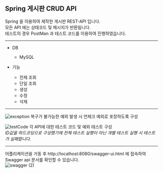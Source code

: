 ## Spring 게시판 CRUD API

Spring 을 이용하여 제작한 게시판 REST-API 입니다.    
모든 API 에는 상태코드 및 메시지가 반환됩니다.    
테스트의 경우 PostMan 과 테스트 코드를 이용하여 진행하였습니다.    

---
- DB
	- MySQL

- 기능
   - 전체 조회
   - 단일 조회
   - 생성
   - 수정
   - 삭제
- - -
![exception](https://user-images.githubusercontent.com/54667876/113023306-72c20b80-91c0-11eb-9a73-60efd9d0527e.PNG)
복구가 불가능한 예외 발생 시 언체크 예외로 포장하도록 구성    
    
    
![testCode](https://user-images.githubusercontent.com/54667876/113023624-cc2a3a80-91c0-11eb-86b7-7d732a13ab8f.PNG)
각 API에 대한 테스트 코드 및 예외 테스트 구성    
*ID값을 하드코딩으로 구성했기에 전체 테스트 실행이 아닌 개별 테스트 실행 시 테스트가 실패합니다.*
- - -
어플리케이션을 가동 후 http://localhost:8080/swagger-ui.html 에 접속하여 Swagger api 문서를 확인할 수 있습니다.    
![swagger (2)](https://user-images.githubusercontent.com/54667876/94676694-b09bbf80-0356-11eb-8d58-c18ec42e6460.PNG)


